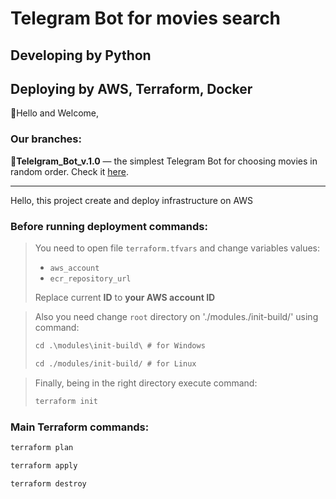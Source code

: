 # Telegram Bot for movies search
## Developing by Python
## Deploying by AWS, Terraform, Docker

:wave:Hello and Welcome,

### Our branches:

:round_pushpin:**Telelgram_Bot_v.1.0** — the simplest Telegram Bot for choosing movies in random order. 
Check it [here](https://t.me/crisp_cinema_bot).

---

Hello, this project create and deploy
infrastructure on AWS

### Before running deployment commands:

> You need to open file `terraform.tfvars` and change
variables values:
> - `aws_account`
> - `ecr_repository_url`
>
> Replace current **ID** to **your AWS account ID**

> Also you need change `root` directory
> on './modules./init-build/' using command:
> ```md
> cd .\modules\init-build\ # for Windows
> ```
> ```md
> cd ./modules/init-build/ # for Linux
> ```

> Finally, being in the right directory
> execute command:
> ```md
> terraform init
> ```

### Main Terraform commands:

```md
terraform plan
``` 

```md
terraform apply
```

```md
terraform destroy
```
